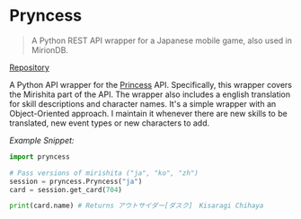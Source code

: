 # Pryncess
> A Python REST API wrapper for a Japanese mobile game, also used in MirionDB.

[Repository](https://github.com/EthanSk13s/pryncess)

A Python API wrapper for the [Princess](https://api.matsurihi.me/docs/) API.
Specifically, this wrapper covers the Mirishita part of the API. The wrapper
also includes a english translation for skill descriptions and character names.
It's a simple wrapper with an Object-Oriented approach. I maintain it
whenever there are new skills to be translated, new event types or new characters
to add.

*Example Snippet:*
```py
import pryncess

# Pass versions of mirishita ("ja", "ko", "zh")
session = pryncess.Pryncess("ja")
card = session.get_card(704)

print(card.name) # Returns アウトサイダー[ダスク]　Kisaragi Chihaya
```